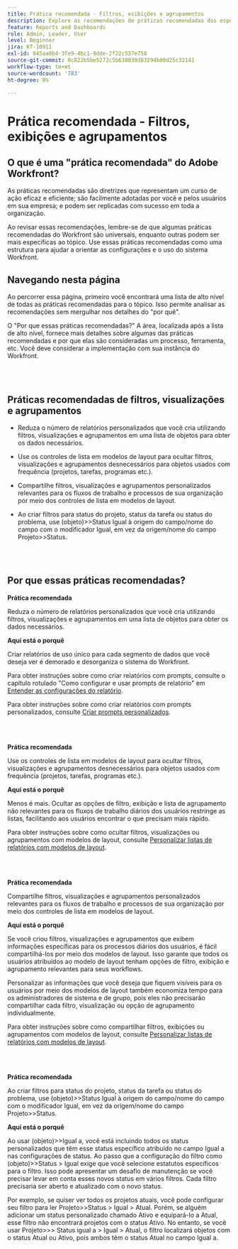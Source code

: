 ```yaml
---
title: Prática recomendada - Filtros, exibições e agrupamentos
description: Explore as recomendações de práticas recomendadas dos especialistas do Adobe Workfront sobre a configuração, o gerenciamento e o uso de filtros, visualizações e agrupamentos do Workfront.
feature: Reports and Dashboards
role: Admin, Leader, User
level: Beginner
jira: KT-10911
exl-id: 845aa0b4-3fe9-4bc1-9dde-2f22c537e758
source-git-commit: 0c822b5be5272c5b638039d83294b00d25c32141
workflow-type: tm+mt
source-wordcount: '783'
ht-degree: 0%

---
```


# Prática recomendada - Filtros, exibições e agrupamentos

## O que é uma &quot;prática recomendada&quot; do Adobe Workfront?

As práticas recomendadas são diretrizes que representam um curso de ação eficaz e eficiente; são facilmente adotadas por você e pelos usuários em sua empresa; e podem ser replicadas com sucesso em toda a organização.

Ao revisar essas recomendações, lembre-se de que algumas práticas recomendadas do Workfront são universais, enquanto outras podem ser mais específicas ao tópico. Use essas práticas recomendadas como uma estrutura para ajudar a orientar as configurações e o uso do sistema Workfront.

## Navegando nesta página

Ao percorrer essa página, primeiro você encontrará uma lista de alto nível de todas as práticas recomendadas para o tópico. Isso permite analisar as recomendações sem mergulhar nos detalhes do &quot;por quê&quot;.

O &quot;Por que essas práticas recomendadas?&quot; A área, localizada após a lista de alto nível, fornece mais detalhes sobre algumas das práticas recomendadas e por que elas são consideradas um processo, ferramenta, etc. Você deve considerar a implementação com sua instância do Workfront.

</br>
</br>

## Práticas recomendadas de filtros, visualizações e agrupamentos

* Reduza o número de relatórios personalizados que você cria utilizando filtros, visualizações e agrupamentos em uma lista de objetos para obter os dados necessários.

* Use os controles de lista em modelos de layout para ocultar filtros, visualizações e agrupamentos desnecessários para objetos usados com frequência (projetos, tarefas, programas etc.).

* Compartilhe filtros, visualizações e agrupamentos personalizados relevantes para os fluxos de trabalho e processos de sua organização por meio dos controles de lista em modelos de layout.

* Ao criar filtros para status do projeto, status da tarefa ou status do problema, use (objeto)>>Status Igual à origem do campo/nome do campo com o modificador Igual, em vez da origem/nome do campo Projeto>>Status.

</br>
</br>

## Por que essas práticas recomendadas?

**Prática recomendada**

Reduza o número de relatórios personalizados que você cria utilizando filtros, visualizações e agrupamentos em uma lista de objetos para obter os dados necessários.

**Aqui está o porquê**

Criar relatórios de uso único para cada segmento de dados que você deseja ver é demorado e desorganiza o sistema do Workfront.

Para obter instruções sobre como criar relatórios com prompts, consulte o capítulo rotulado &quot;Como configurar e usar prompts de relatório&quot; em [Entender as configurações do relatório](https://experienceleague.adobe.com/docs/workfront-learn/tutorials-workfront/reporting/basic-reporting/report-settings.html).

Para obter instruções sobre como criar relatórios com prompts personalizados, consulte [Criar prompts personalizados](https://experienceleague.adobe.com/docs/workfront-learn/tutorials-workfront/reporting/intermediate-reporting/custom-prompts.html).

</br>
</br>

**Prática recomendada**

Use os controles de lista em modelos de layout para ocultar filtros, visualizações e agrupamentos desnecessários para objetos usados com frequência (projetos, tarefas, programas etc.).

**Aqui está o porquê**

Menos é mais. Ocultar as opções de filtro, exibição e lista de agrupamento não relevantes para os fluxos de trabalho diários dos usuários restringe as listas, facilitando aos usuários encontrar o que precisam mais rápido.

Para obter instruções sobre como ocultar filtros, visualizações ou agrupamentos com modelos de layout, consulte [Personalizar listas de relatórios com modelos de layout](https://experienceleague.adobe.com/docs/workfront-learn/tutorials-workfront/administration-and-setup/layout-templates/customize-reporting-lists-with-layout-templates.html).

</br>
</br>

**Prática recomendada**

Compartilhe filtros, visualizações e agrupamentos personalizados relevantes para os fluxos de trabalho e processos de sua organização por meio dos controles de lista em modelos de layout.

**Aqui está o porquê**

Se você criou filtros, visualizações e agrupamentos que exibem informações específicas para os processos diários dos usuários, é fácil compartilhá-los por meio dos modelos de layout. Isso garante que todos os usuários atribuídos ao modelo de layout tenham opções de filtro, exibição e agrupamento relevantes para seus workflows.

Personalizar as informações que você deseja que fiquem visíveis para os usuários por meio dos modelos de layout também economiza tempo para os administradores de sistema e de grupo, pois eles não precisarão compartilhar cada filtro, visualização ou opção de agrupamento individualmente.

Para obter instruções sobre como compartilhar filtros, exibições ou agrupamentos com modelos de layout, consulte [Personalizar listas de relatórios com modelos de layout](https://experienceleague.adobe.com/docs/workfront-learn/tutorials-workfront/administration-and-setup/layout-templates/customize-reporting-lists-with-layout-templates.html).

</br>
</br>

**Prática recomendada**

Ao criar filtros para status do projeto, status da tarefa ou status do problema, use (objeto)>>Status Igual à origem do campo/nome do campo com o modificador Igual, em vez da origem/nome do campo Projeto>>Status.

**Aqui está o porquê**

Ao usar (objeto)>>Igual a, você está incluindo todos os status personalizados que têm esse status específico atribuído no campo Igual a nas configurações de status. Ao passo que a configuração do filtro como (objeto)>>Status > Igual exige que você selecione estatutos específicos para o filtro. Isso pode apresentar um desafio de manutenção se você precisar levar em conta esses novos status em vários filtros. Cada filtro precisaria ser aberto e atualizado com o novo status.

Por exemplo, se quiser ver todos os projetos atuais, você pode configurar seu filtro para ler Projeto>>Status > Igual > Atual. Porém, se alguém adicionar um status personalizado chamado Ativo e equipará-lo a Atual, esse filtro não encontrará projetos com o status Ativo. No entanto, se você usar Projeto>>> Status igual a > Igual > Atual, o filtro localizará objetos com o status Atual ou Ativo, pois ambos têm o status Atual no campo Igual a.
